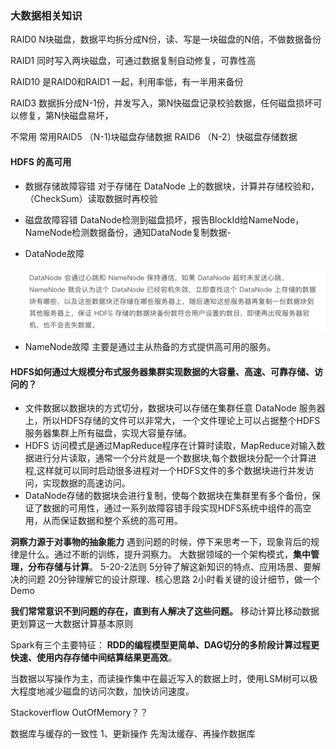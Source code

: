 ### 大数据相关知识
RAID0  N块磁盘，数据平均拆分成N份，读、写是一块磁盘的N倍，不做数据备份

RAID1  同时写入两块磁盘，可通过数据复制自动修复，可靠性高

RAID10 是RAID0和RAID1 一起，利用率低，有一半用来备份

RAID3  数据拆分成N-1份，并发写入，第N快磁盘记录校验数据，任何磁盘损坏可以修复，第N快磁盘易坏，

不常用
常用RAID5 （N-1)块磁盘存储数据 
RAID6 （N-2）快磁盘存储数据

#### HDFS 的高可用

- 数据存储故障容错
  对于存储在 DataNode 上的数据块，计算并存储校验和，（CheckSum）读取数据时再校验

- 磁盘故障容错
  DataNode检测到磁盘损坏，报告BlockId给NameNode，NameNode检测数据备份，通知DataNode复制数据-

- DataNode故障

  ![DataNode故障](../images/datanode.png)

- NameNode故障
  主要是通过主从热备的方式提供高可用的服务。

#### HDFS如何通过大规模分布式服务器集群实现数据的大容量、高速、可靠存储、访问的？

- 文件数据以数据块的方式切分，数据块可以存储在集群任意 DataNode 服务器上，所以HDFS存储的文件可以非常大，
  一个文件理论上可以占据整个HDFS服务器集群上所有磁盘，实现大容量存储。
- HDFS 访问模式是通过MapReduce程序在计算时读取，MapReduce对输入数据进行分片读取，通常一个分片就是一个数据块,每个数据块分配一个计算进程,这样就可以同时启动很多进程对一个HDFS文件的多个数据块进行并发访问，实现数据的高速访问。
- DataNode存储的数据块会进行复制，使每个数据块在集群里有多个备份，保证了数据的可用性，通过一系列故障容错手段实现HDFS系统中组件的高空用，从而保证数据和整个系统的高可用。

**洞察力源于对事物的抽象能力**
遇到问题的时候，停下来思考一下，现象背后的规律是什么。通过不断的训练，提升洞察力。
大数据领域的一个架构模式，**集中管理，分布存储与计算**。
5-20-2法则
5分钟了解这新知识的特点、应用场景、要解决的问题
20分钟理解它的设计原理、核心思路
2小时看关键的设计细节，做一个Demo

**我们常常意识不到问题的存在，直到有人解决了这些问题。**
移动计算比移动数据更划算这一大数据计算基本原则

Spark有三个主要特征：
**RDD的编程模型更简单、DAG切分的多阶段计算过程更快速、使用内存存储中间结算结果更高效**。

当数据以写操作为主，而读操作集中在最近写入的数据上时，使用LSM树可以极大程度地减少磁盘的访问次数，加快访问速度。


Stackoverflow   OutOfMemory？？

数据库与缓存的一致性
1、更新操作  先淘汰缓存、再操作数据库












